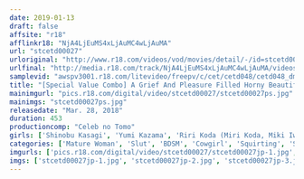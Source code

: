 ```yaml
---
date: 2019-01-13
draft: false
affsite: "r18"
afflinkr18: "NjA4LjEuMS4xLjAuMC4wLjAuMA"
url: "stcetd00027"
urloriginal: "http://www.r18.com/videos/vod/movies/detail/-/id=stcetd00027"
urlfinal: "http://media.r18.com/track/NjA4LjEuMS4xLjAuMC4wLjAuMA/videos/vod/movies/detail/-/id=stcetd00027"
samplevid: "awspv3001.r18.com/litevideo/freepv/c/cet/cetd048/cetd048_dmb_w.mp4"
title: "[Special Value Combo] A Grief And Pleasure Filled Horny Beautiful Mature Woman Sex Counselor"
mainimgurl: "pics.r18.com/digital/video/stcetd00027/stcetd00027ps.jpg"
mainimgs: "stcetd00027ps.jpg"
releasedate: "Mar. 28, 2018"
duration: 453
productioncomp: "Celeb no Tomo"
girls: ['Shinobu Kasagi', 'Yumi Kazama', 'Riri Koda (Miri Koda, Miki Iwashita)', 'Azusa Kirihara (Azusa Ito)', 'Rio Hamazaki (Erika Morishita, Erika Shinohara)', 'Yu Kawakami (Shizuku Morino)', 'Reiko Sawamura (Honami Takasaka, Masumi Takasaka)', 'Mirei Yokoyama', 'Marica Hase (Marika)', 'Minako Uchida']
categories: ['Mature Woman', 'Slut', 'BDSM', 'Cowgirl', 'Squirting', 'Set Items']
imgurls: ['pics.r18.com/digital/video/stcetd00027/stcetd00027jp-1.jpg', 'pics.r18.com/digital/video/stcetd00027/stcetd00027jp-2.jpg', 'pics.r18.com/digital/video/stcetd00027/stcetd00027jp-3.jpg', 'pics.r18.com/digital/video/stcetd00027/stcetd00027jp-4.jpg', 'pics.r18.com/digital/video/stcetd00027/stcetd00027jp-5.jpg', 'pics.r18.com/digital/video/stcetd00027/stcetd00027jp-6.jpg', 'pics.r18.com/digital/video/stcetd00027/stcetd00027jp-7.jpg', 'pics.r18.com/digital/video/stcetd00027/stcetd00027jp-8.jpg', 'pics.r18.com/digital/video/stcetd00027/stcetd00027jp-9.jpg', 'pics.r18.com/digital/video/stcetd00027/stcetd00027jp-10.jpg', 'pics.r18.com/digital/video/stcetd00027/stcetd00027jp-11.jpg', 'pics.r18.com/digital/video/stcetd00027/stcetd00027jp-12.jpg', 'pics.r18.com/digital/video/stcetd00027/stcetd00027jp-13.jpg', 'pics.r18.com/digital/video/stcetd00027/stcetd00027jp-14.jpg', 'pics.r18.com/digital/video/stcetd00027/stcetd00027jp-15.jpg', 'pics.r18.com/digital/video/stcetd00027/stcetd00027jp-16.jpg', 'pics.r18.com/digital/video/stcetd00027/stcetd00027jp-17.jpg', 'pics.r18.com/digital/video/stcetd00027/stcetd00027jp-18.jpg', 'pics.r18.com/digital/video/stcetd00027/stcetd00027jp-19.jpg', 'pics.r18.com/digital/video/stcetd00027/stcetd00027jp-20.jpg']
imgs: ['stcetd00027jp-1.jpg', 'stcetd00027jp-2.jpg', 'stcetd00027jp-3.jpg', 'stcetd00027jp-4.jpg', 'stcetd00027jp-5.jpg', 'stcetd00027jp-6.jpg', 'stcetd00027jp-7.jpg', 'stcetd00027jp-8.jpg', 'stcetd00027jp-9.jpg', 'stcetd00027jp-10.jpg', 'stcetd00027jp-11.jpg', 'stcetd00027jp-12.jpg', 'stcetd00027jp-13.jpg', 'stcetd00027jp-14.jpg', 'stcetd00027jp-15.jpg', 'stcetd00027jp-16.jpg', 'stcetd00027jp-17.jpg', 'stcetd00027jp-18.jpg', 'stcetd00027jp-19.jpg', 'stcetd00027jp-20.jpg']
---
```

